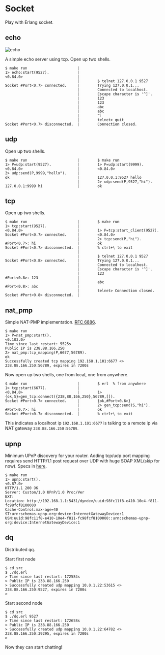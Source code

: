 # Socket

Play with Erlang socket.

## echo

![echo](../assets/echo.gif?raw=true)

A simple echo server using tcp. Open up two shells.

```
$ make run                       |
1> echo:start(9527).             |
<0.84.0>                         |
                                 |        $ telnet 127.0.0.1 9527
Socket #Port<0.7> connected.     |        Trying 127.0.0.1...
                                 |        Connected to localhost.
                                 |        Escape character is '^]'.
                                 |        123
                                 |        123
                                 |        abc
                                 |        abc
                                 |        ^]
                                 |        telnet> quit
Socket #Port<0.7> disconnected.  |        Connection closed.
```

## udp

Open up two shells.

```
$ make run                       |        $ make run
1> P=udp:start(9527).            |        1> P=udp:start(9999).
<0.84.0>                         |        <0.84.0>
2> udp:send(P,9999,"hello").     |
ok                               |        127.0.0.1:9527 hello
                                 |        2> udp:send(P,9527,"hi").
127.0.0.1:9999 hi                |        ok
```

## tcp

Open up two shells.

```
$ make run                       |        $ make run
1> tcp:start(9527).              |
<0.84.0>                         |        1> P=tcp:start_client(9527).
Socket #Port<0.7> connected.     |        <0.84.0>
                                 |        2> tcp:send(P,"hi").
#Port<0.7>: hi                   |        ok
Socket #Port<0.7> disconnected.  |        % ctrl+\ to exit
                                 |
                                 |        $ telnet 127.0.0.1 9527
Socket #Port<0.8> connected.     |        Trying 127.0.0.1...
                                 |        Connected to localhost.
                                 |        Escape character is '^]'.
                                 |        123
#Port<0.8>: 123                  |
                                 |        abc
#Port<0.8>: abc                  |
                                 |        telnet> Connection closed.
Socket #Port<0.8> disconnected.  |
```

## nat_pmp

Simple NAT-PMP implementation. [RFC 6886](https://tools.ietf.org/html/rfc6886).

```
$ make run
1> P=nat_pmp:start().
<0.103.0>
Time since last restart: 5525s
Public IP is 238.88.166.250
2> nat_pmp:tcp_mapping(P,6677,56789).
ok
Successfully created tcp mapping 192.168.1.101:6677 <> 238.88.166.250:56789, expires in 7200s
```

Now open up two shells, one from local, one from anywhere.

```
$ make run                       |        $ erl  % from anywhere
1> tcp:start(6677).              |
<0.84.0>                         |        1> {ok,S}=gen_tcp:connect({238,88,166,250},56789,[]).
Socket #Port<0.7> connected.     |        {ok,#Port<0.6>}
                                 |        2> gen_tcp:send(S,"hi").
#Port<0.7>: hi                   |        ok
Socket #Port<0.7> disconnected.  |        % ctrl+\ to exit
```

This indicates a localhost ip `192.168.1.101:6677` is talking to a remote ip via NAT gateway `238.88.166.250:56789`.

## upnp

Minimum UPnP discovery for your router. Adding tcp/udp port mapping requires send HTTP/1.1 post request over UDP with huge SOAP XML(skip for now). Specs in [here](http://upnp.org/specs/gw/UPnP-gw-WANIPConnection-v1-Service.pdf).

```
$ make run
1> upnp:start().
<0.87.0>
HTTP/1.1 200 OK
Server: Custom/1.0 UPnP/1.0 Proc/Ver
EXT:
Location: http://192.168.1.1:5431/dyndev/uuid:98fc11f8-e410-10e4-f811-fc98fcf8100000
Cache-Control:max-age=40
ST:urn:schemas-upnp-org:device:InternetGatewayDevice:1
USN:uuid:98fc11f8-e410-10e4-f811-fc98fcf8100000::urn:schemas-upnp-org:device:InternetGatewayDevice:1
```

## dq

Distributed qq.

Start first node
```
$ cd src
$ ./dq.erl
> Time since last restart: 172584s
> Public IP is 238.88.166.250
> Successfully created udp mapping 10.0.1.22:53615 <> 238.88.166.250:9527, expires in 7200s
>
```

Start second node
```
$ cd src
$ ./dq.erl 9527
> Time since last restart: 172658s
> Public IP is 238.88.166.250
> Successfully created udp mapping 10.0.1.22:64782 <> 238.88.166.250:39295, expires in 7200s
>
```

Now they can start chatting!
